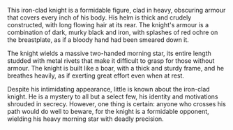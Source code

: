 This iron-clad knight is a formidable figure, clad in heavy, obscuring armour that covers every inch of his body. His helm is thick and crudely constructed, with long flowing hair at its rear. The knight's armour is a combination of dark, murky black and iron, with splashes of red ochre on the breastplate, as if a bloody hand had been smeared down it.

The knight wields a massive two-handed morning star, its entire length studded with metal rivets that make it difficult to grasp for those without armour. The knight is built like a boar, with a thick and sturdy frame, and he breathes heavily, as if exerting great effort even when at rest.

Despite his intimidating appearance, little is known about the iron-clad knight. He is a mystery to all but a select few, his identity and motivations shrouded in secrecy. However, one thing is certain: anyone who crosses his path would do well to beware, for the knight is a formidable opponent, wielding his heavy morning star with deadly precision.